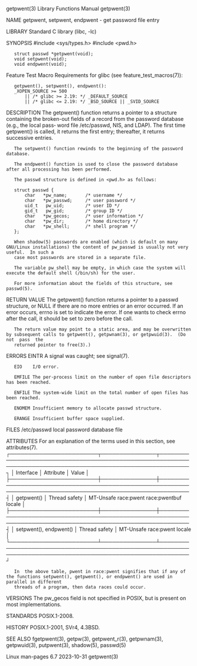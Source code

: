 getpwent(3)							   Library Functions Manual							   getpwent(3)

NAME
       getpwent, setpwent, endpwent - get password file entry

LIBRARY
       Standard C library (libc, -lc)

SYNOPSIS
       #include <sys/types.h>
       #include <pwd.h>

       struct passwd *getpwent(void);
       void setpwent(void);
       void endpwent(void);

   Feature Test Macro Requirements for glibc (see feature_test_macros(7)):

       getpwent(), setpwent(), endpwent():
	   _XOPEN_SOURCE >= 500
	       || /* glibc >= 2.19: */ _DEFAULT_SOURCE
	       || /* glibc <= 2.19: */ _BSD_SOURCE || _SVID_SOURCE

DESCRIPTION
       The getpwent() function returns a pointer to a structure containing the broken-out fields of a record from the password database (e.g., the local pass‐
       word file /etc/passwd, NIS, and LDAP).  The first time getpwent() is called, it returns the first entry; thereafter, it returns successive entries.

       The setpwent() function rewinds to the beginning of the password database.

       The endpwent() function is used to close the password database after all processing has been performed.

       The passwd structure is defined in <pwd.h> as follows:

	   struct passwd {
	       char   *pw_name;	      /* username */
	       char   *pw_passwd;     /* user password */
	       uid_t   pw_uid;	      /* user ID */
	       gid_t   pw_gid;	      /* group ID */
	       char   *pw_gecos;      /* user information */
	       char   *pw_dir;	      /* home directory */
	       char   *pw_shell;      /* shell program */
	   };

       When shadow(5) passwords are enabled (which is default on many GNU/Linux installations) the content of pw_passwd is usually not very useful.  In such a
       case most passwords are stored in a separate file.

       The variable pw_shell may be empty, in which case the system will execute the default shell (/bin/sh) for the user.

       For more information about the fields of this structure, see passwd(5).

RETURN VALUE
       The  getpwent() function returns a pointer to a passwd structure, or NULL if there are no more entries or an error occurred.  If an error occurs, errno
       is set to indicate the error.  If one wants to check errno after the call, it should be set to zero before the call.

       The return value may point to a static area, and may be overwritten by subsequent calls to getpwent(), getpwnam(3), or getpwuid(3).  (Do not  pass  the
       returned pointer to free(3).)

ERRORS
       EINTR  A signal was caught; see signal(7).

       EIO    I/O error.

       EMFILE The per-process limit on the number of open file descriptors has been reached.

       ENFILE The system-wide limit on the total number of open files has been reached.

       ENOMEM Insufficient memory to allocate passwd structure.

       ERANGE Insufficient buffer space supplied.

FILES
       /etc/passwd
	      local password database file

ATTRIBUTES
       For an explanation of the terms used in this section, see attributes(7).
       ┌────────────────────────┬───────────────┬────────────────────────────────────────────────────────────────────────────────────────────────────────────┐
       │ Interface		│ Attribute	│ Value													     │
       ├────────────────────────┼───────────────┼────────────────────────────────────────────────────────────────────────────────────────────────────────────┤
       │ getpwent()		│ Thread safety │ MT-Unsafe race:pwent race:pwentbuf locale								     │
       ├────────────────────────┼───────────────┼────────────────────────────────────────────────────────────────────────────────────────────────────────────┤
       │ setpwent(), endpwent() │ Thread safety │ MT-Unsafe race:pwent locale										     │
       └────────────────────────┴───────────────┴────────────────────────────────────────────────────────────────────────────────────────────────────────────┘

       In  the above table, pwent in race:pwent signifies that if any of the functions setpwent(), getpwent(), or endpwent() are used in parallel in different
       threads of a program, then data races could occur.

VERSIONS
       The pw_gecos field is not specified in POSIX, but is present on most implementations.

STANDARDS
       POSIX.1-2008.

HISTORY
       POSIX.1-2001, SVr4, 4.3BSD.

SEE ALSO
       fgetpwent(3), getpw(3), getpwent_r(3), getpwnam(3), getpwuid(3), putpwent(3), shadow(5), passwd(5)

Linux man-pages 6.7							  2023-10-31								   getpwent(3)
